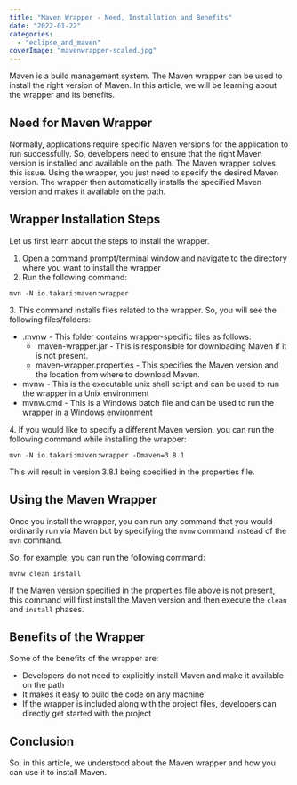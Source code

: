 ```yaml
---
title: "Maven Wrapper - Need, Installation and Benefits"
date: "2022-01-22"
categories: 
  - "eclipse_and_maven"
coverImage: "mavenwrapper-scaled.jpg"
---
```


Maven is a build management system. The Maven wrapper can be used to install the right version of Maven. In this article, we will be learning about the wrapper and its benefits.

## Need for Maven Wrapper

Normally, applications require specific Maven versions for the application to run successfully. So, developers need to ensure that the right Maven version is installed and available on the path. The Maven wrapper solves this issue. Using the wrapper, you just need to specify the desired Maven version. The wrapper then automatically installs the specified Maven version and makes it available on the path.

## Wrapper Installation Steps

Let us first learn about the steps to install the wrapper.

1. Open a command prompt/terminal window and navigate to the directory where you want to install the wrapper
2. Run the following command:

```
mvn -N io.takari:maven:wrapper
```

3\. This command installs files related to the wrapper. So, you will see the following files/folders:

- .mvnw - This folder contains wrapper-specific files as follows:
    -  maven-wrapper.jar - This is responsible for downloading Maven if it is not present.
    - maven-wrapper.properties - This specifies the Maven version and the location from where to download Maven.
- mvnw - This is the executable unix shell script and can be used to run the wrapper in a Unix environment
- mvnw.cmd - This is a Windows batch file and can be used to run the wrapper in a Windows environment

4\. If you would like to specify a different Maven version, you can run the following command while installing the wrapper:

```
mvn -N io.takari:maven:wrapper -Dmaven=3.8.1
```

This will result in version 3.8.1 being specified in the properties file.

## Using the Maven Wrapper

Once you install the wrapper, you can run any command that you would ordinarily run via Maven but by specifying the `mvnw` command instead of the `mvn` command.

So, for example, you can run the following command:

```
mvnw clean install
```

If the Maven version specified in the properties file above is not present, this command will first install the Maven version and then execute the `clean` and `install` phases.

## Benefits of the Wrapper

Some of the benefits of the wrapper are:

- Developers do not need to explicitly install Maven and make it available on the path
- It makes it easy to build the code on any machine
- If the wrapper is included along with the project files, developers can directly get started with the project

## Conclusion

So, in this article, we understood about the Maven wrapper and how you can use it to install Maven.
